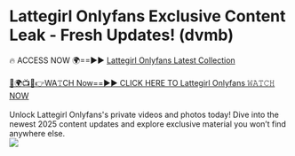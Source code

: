 # Lattegirl Onlyfans Exclusive Content Leak - Fresh Updates! (dvmb)

🔥 ACCESS NOW 🌍==►► <a href="https://tinyurl.com/kvy9nzfs" rel="nofollow">Lattegirl Onlyfans Latest Collection</a>
<br><br>
[🔴🌍📺📱👉WA𝚃CH Now==►► CLICK HERE TO Lattegirl Onlyfans 𝚆𝙰𝚃𝙲𝙷 NOW](https://tinyurl.com/kvy9nzfs)
<br><br>
Unlock Lattegirl Onlyfans's private videos and photos today! Dive into the newest 2025 content updates and explore exclusive material you won’t find anywhere else.
<br>
<a href="https://tinyurl.com/kvy9nzfs" rel="nofollow" data-target="animated-image.originalLink"><img src="https://camo.githubusercontent.com/8a4f000d20f83aca3bf7ec5f350d767afa0574a8a352519fd8cfa583a6f93a33/68747470733a2f2f692e696d6775722e636f6d2f644a486b345a712e676966" data-canonical-src="https://i.imgur.com/dJHk4Zq.gif" style="max-width: 100%; display: inline-block;" data-target="animated-image.originalImage"></a>
<br>
